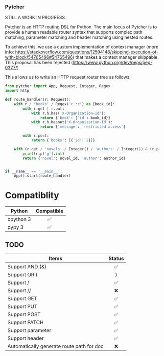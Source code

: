 ### Pytcher

STILL A WORK IN PROGRESS

Pytcher is an HTTP routing DSL for Python. The main focus of Pytcher is to provide a human readable router syntax that supports complex path matching, parameter matching and header matching using nested routes.

To achieve this, we use a custom implementation of context manager (more info: https://stackoverflow.com/questions/12594148/skipping-execution-of-with-block/54765496#54765496) that makes a context manager skippable. This proposal has been rejected (https://www.python.org/dev/peps/pep-0377/)

This allows us to write an HTTP request router tree as follows:
```python
from pytcher import App, Request, Integer, Regex
import http

def route_handler(r: Request):
    with r / 'books' / Regex('c.*r') as [book_id]:
        with r.get | r.put:
            with r.h.has('X-Organization-Id'):
                return {'book': {'id': book_id}}
            with r.h.hasnot('X-Organization-Id'):
                return {'message': 'restricted access'}

        with r.post:
            return {'books': [{'id': 2}]}

    with (r.get / 'novels' / Integer() / 'authors' / Integer()) & (r.p['g'] == 3) as [novel_id, author_id]:
        print(r.p['g'].int)
        return {'novel': novel_id, 'author': author_id}


if __name__ == '__main__':
    App().start(route_handler)
```

# Compatiblity

Python      | Compatible
------------|:------:
cpython 3   | :white_check_mark:
pypy 3      | :white_check_mark:

## TODO

Items                                     | Status
------------------------------------------| :-----:
Support AND (&)                           | :white_check_mark:
Support OR (|)                            | :white_check_mark:
Support /                                 | :white_check_mark:
Support //                                | :x:
Support GET                               | :white_check_mark:
Support PUT                               | :white_check_mark:
Support POST                              | :white_check_mark:
Support PATCH                             | :white_check_mark:
Support parameter                         | :white_check_mark:
Support header                            | :white_check_mark:
Automatically generate route path for doc | :x:

